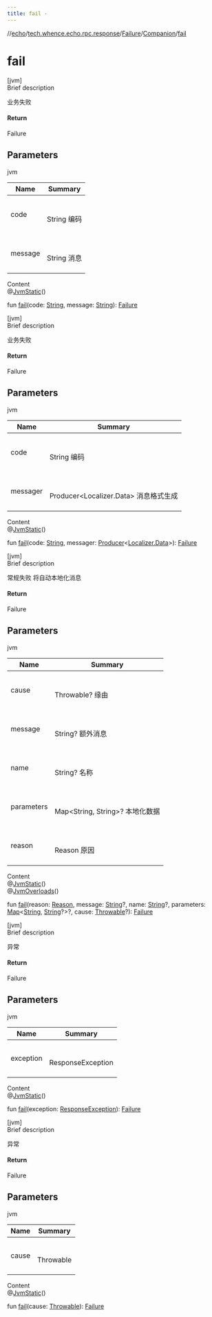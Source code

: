 ```yaml
---
title: fail -
---
```

//[echo](../../../index.md)/[tech.whence.echo.rpc.response](../../index.md)/[Failure](../index.md)/[Companion](index.md)/[fail](fail.md)



# fail  
[jvm]  
Brief description  


业务失败



#### Return  


Failure



## Parameters  
  
jvm  
  
|  Name|  Summary| 
|---|---|
| code| <br><br>String 编码<br><br>
| message| <br><br>String 消息<br><br>
  
  
Content  
@[JvmStatic](https://kotlinlang.org/api/latest/jvm/stdlib/kotlin.jvm/-jvm-static/index.html)()  
  
fun [fail](fail.md)(code: [String](https://kotlinlang.org/api/latest/jvm/stdlib/kotlin/-string/index.html), message: [String](https://kotlinlang.org/api/latest/jvm/stdlib/kotlin/-string/index.html)): [Failure](../index.md)  


[jvm]  
Brief description  


业务失败



#### Return  


Failure



## Parameters  
  
jvm  
  
|  Name|  Summary| 
|---|---|
| code| <br><br>String 编码<br><br>
| messager| <br><br>Producer<Localizer.Data> 消息格式生成<br><br>
  
  
Content  
@[JvmStatic](https://kotlinlang.org/api/latest/jvm/stdlib/kotlin.jvm/-jvm-static/index.html)()  
  
fun [fail](fail.md)(code: [String](https://kotlinlang.org/api/latest/jvm/stdlib/kotlin/-string/index.html), messager: [Producer](../../../tech.whence.echo.function/-producer/index.md)<[Localizer.Data](../../../tech.whence.echo.support/-localizer/-data/index.md)>): [Failure](../index.md)  


[jvm]  
Brief description  


常规失败 将自动本地化消息



#### Return  


Failure



## Parameters  
  
jvm  
  
|  Name|  Summary| 
|---|---|
| cause| <br><br>Throwable? 缘由<br><br>
| message| <br><br>String? 额外消息<br><br>
| name| <br><br>String? 名称<br><br>
| parameters| <br><br>Map<String, String>? 本地化数据<br><br>
| reason| <br><br>Reason 原因<br><br>
  
  
Content  
@[JvmStatic](https://kotlinlang.org/api/latest/jvm/stdlib/kotlin.jvm/-jvm-static/index.html)()  
@[JvmOverloads](https://kotlinlang.org/api/latest/jvm/stdlib/kotlin.jvm/-jvm-overloads/index.html)()  
  
fun [fail](fail.md)(reason: [Reason](../../-reason/index.md), message: [String](https://kotlinlang.org/api/latest/jvm/stdlib/kotlin/-string/index.html)?, name: [String](https://kotlinlang.org/api/latest/jvm/stdlib/kotlin/-string/index.html)?, parameters: [Map](https://kotlinlang.org/api/latest/jvm/stdlib/kotlin.collections/-map/index.html)<[String](https://kotlinlang.org/api/latest/jvm/stdlib/kotlin/-string/index.html), [String](https://kotlinlang.org/api/latest/jvm/stdlib/kotlin/-string/index.html)?>?, cause: [Throwable](https://kotlinlang.org/api/latest/jvm/stdlib/kotlin/-throwable/index.html)?): [Failure](../index.md)  


[jvm]  
Brief description  


异常



#### Return  


Failure



## Parameters  
  
jvm  
  
|  Name|  Summary| 
|---|---|
| exception| <br><br>ResponseException<br><br>
  
  
Content  
@[JvmStatic](https://kotlinlang.org/api/latest/jvm/stdlib/kotlin.jvm/-jvm-static/index.html)()  
  
fun [fail](fail.md)(exception: [ResponseException](../../../tech.whence.echo.rpc.exception/-response-exception/index.md)): [Failure](../index.md)  


[jvm]  
Brief description  


异常



#### Return  


Failure



## Parameters  
  
jvm  
  
|  Name|  Summary| 
|---|---|
| cause| <br><br>Throwable<br><br>
  
  
Content  
@[JvmStatic](https://kotlinlang.org/api/latest/jvm/stdlib/kotlin.jvm/-jvm-static/index.html)()  
  
fun [fail](fail.md)(cause: [Throwable](https://kotlinlang.org/api/latest/jvm/stdlib/kotlin/-throwable/index.html)): [Failure](../index.md)  



